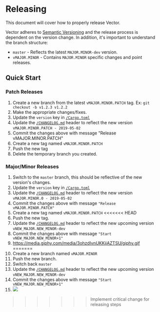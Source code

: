 # Releasing

This document will cover how to properly release Vector.

Vector adheres to [Semantic Versioning](http://semver.org/spec/v2.0.0.html) and the release
process is dependent on the version change. In addition, it's important to understand the
branch structure:

* `master` - Reflects the latest `MAJOR.MINOR-dev` version.
* `vMAJOR.MINOR` - Contains `MAJOR.MINOR` specific changes and point releases.

## Quick Start

### Patch Releases

1. Create a new branch from the latest `vMAJOR.MINOR.PATCH` tag. Ex: `git checkout -b v1.2.3 v1.2.2`
2. Make the appropriate changes/fixes.
3. Update the `version` key in [`/Cargo.toml`]
4. Update the [`/CHANGELOG.md`] header to reflect the new version `vMAJOR.MINOR.PATCH - 2019-05-02`
5. Commit the changes above with message "Release vMAJOR.MINOR.PATCH"
6. Create a new tag named `vMAJOR.MINOR.PATCH`
7. Push the new tag
8. Delete the temporary branch you created.

### Major/Minor Releases

1. Switch to the `master` branch, this should be reflective of the new version's changes.
2. Update the `version` key in [`/Cargo.toml`]
3. Update the [`/CHANGELOG.md`] header to reflect the new version `vMAJOR.MINOR.0 - 2019-05-02`
4. Commit the changes above with message `"Release vMAJOR.MINOR.PATCH"`
5. Create a new tag named `vMAJOR.MINOR.PATCH`
<<<<<<< HEAD
6. Push the new tag.
7. Update the [`/CHANGELOG.md`] header to reflect the new upcoming version `vNEW_MAJOR.NEW_MINOR-dev`
8. Commit the changes above with message `"Start vNEW_MAJOR.NEW_MINOR+1"`
9. https://media.giphy.com/media/3ohzdIvnUKKjiAZTSU/giphy.gif
=======
6. Create a new branch named `vMAJOR.MINOR`
7. Push the new branch.
8. Switch back `master`
9. Update the [`/CHANGELOG.md`] header to reflect the new upcoming version `vNEW_MAJOR.NEW_MINOR-dev`
10. Commit the changes above with message `"Start vNEW_MAJOR.NEW_MINOR+1"`
11. ![](https://i.giphy.com/media/3ohzdIvnUKKjiAZTSU/giphy.webp)
>>>>>>> Implement critical change for releasing steps


[`/Cargo.toml`]: /Cargo.toml
[`/CHANGELOG.md`]: /CHANGELOG.md
